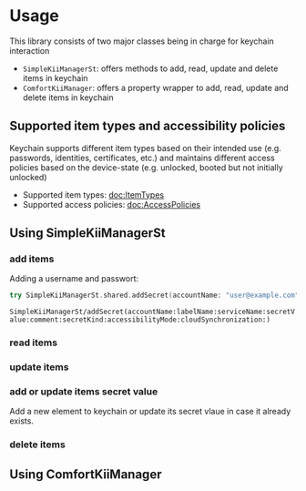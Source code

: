 # Usage
This library consists of two major classes being in charge for keychain interaction

* ``SimpleKiiManagerSt``: offers methods to add, read, update and delete items in keychain
* ``ComfortKiiManager``: offers a property wrapper to add, read, update and delete items in keychain

## Supported item types and accessibility policies
Keychain supports different item types based on their intended use (e.g. passwords, identities, certificates, etc.) and maintains different access policies based on the device-state (e.g. unlocked, booted but not initially unlocked)
* Supported item types: <doc:ItemTypes>
* Supported access policies: <doc:AccessPolicies>

## Using SimpleKiiManagerSt
### add items
Adding a username and passwort:
```swift
try SimpleKiiManagerSt.shared.addSecret(accountName: "user@example.com", labelName: "ExampleLogin", serviceName: "ExampleMailService", secretValue: "mySuperSecretPassword", comment: "E-Mail login for example user")
```
``SimpleKiiManagerSt/addSecret(accountName:labelName:serviceName:secretValue:comment:secretKind:accessibilityMode:cloudSynchronization:)``

### read items

### update items

### add or update items secret value
Add a new element to keychain or update its secret vlaue in case it already exists.

### delete items

## Using ComfortKiiManager
